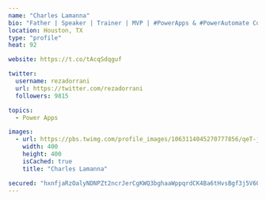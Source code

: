 ```yaml
---
name: "Charles Lamanna"
bio: "Father | Speaker | Trainer | MVP | #PowerApps & #PowerAutomate Community Super User | YouTuber Right-pointing triangle http://youtube.com/c/rezadorrani | Learn - Share - Clockwise rightwards and leftwards open circle arrows"
location: Houston, TX
type: "profile"
heat: 92

website: https://t.co/tAcqSdqguf

twitter:
  username: rezadorrani
  url: https://twitter.com/rezadorrani
  followers: 9815

topics:
  - Power Apps

images:
  - url: https://pbs.twimg.com/profile_images/1063114045270777856/qeT-jpWr_400x400.jpg
    width: 400
    height: 400
    isCached: true
    title: "Charles Lamanna"

secured: "hxnfjaRzOalyNDNPZt2ncrJerCgKWQ3bghaaWppqrdCK4Ba6tHvsBgf3j5V6OhxkB9JySlx/jhIICwjxSDz9iXCJM0hq1IA75ijXIFE91+5CDRm4Rs26O+Wfx622xFmFHG+BsSYRIckT6wIx4wT/ZCT6RBXOtdyAZmUDy2RfdLnlW30tD6/yrJW4N7ohq8I2yE0HFFmIFTlTEgZ7LqWgUMqN78IolR50xtdClhn250iFwEy6za8dXW5Pkyw1DKYx7k01ePP4Vl2JUGGfc+FDhwxTSVKr95UxxzanhGoNadre5DXFhepbBkVMQ10w8FgiZJ2wW9IQrd9BYiR7OPZdsDVIhpz6LrdElioQBsjnm8RqMvMUcYQwUbYA3DHrXuJrGmatNnJ86EAA8I1IxseKphGzBXTV71KgDtKZ+bq+atM=;fzM6Fa7PBUWVAvYeOX7lvA=="
---
```


